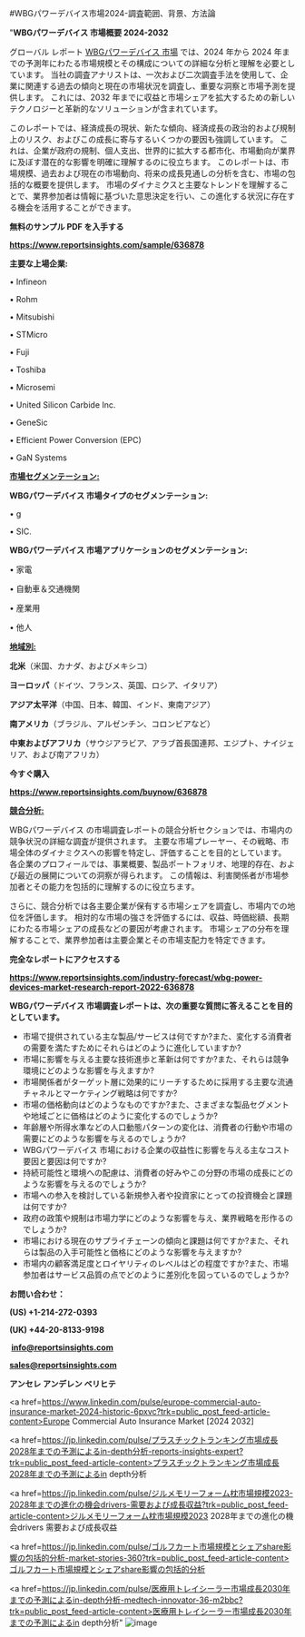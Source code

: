 #WBGパワーデバイス市場2024-調査範囲、背景、方法論

"<strong>WBGパワーデバイス 市場概要 2024-2032</strong>

グローバル レポート <a href=https://www.reportsinsights.com/sample/636878>WBGパワーデバイス 市場</a> では、2024 年から 2024 年までの予測年にわたる市場規模とその構成についての詳細な分析と理解を必要としています。 当社の調査アナリストは、一次および二次調査手法を使用して、企業に関連する過去の傾向と現在の市場状況を調査し、重要な洞察と市場予測を提供します。 これには、2032 年までに収益と市場シェアを拡大​​するための新しいテクノロジーと革新的なソリューションが含まれています。

このレポートでは、経済成長の現状、新たな傾向、経済成長の政治的および規制上のリスク、およびこの成長に寄与するいくつかの要因も強調しています。 これは、企業が政府の規制、個人支出、世界的に拡大する都市化、市場動向が業界に及ぼす潜在的な影響を明確に理解するのに役立ちます。 このレポートは、市場規模、過去および現在の市場動向、将来の成長見通しの分析を含む、市場の包括的な概要を提供します。 市場のダイナミクスと主要なトレンドを理解することで、業界参加者は情報に基づいた意思決定を行い、この進化する状況に存在する機会を活用することができます。

<strong><b>無料のサンプル PDF を入手する</b></strong>

<a href=https://www.reportsinsights.com/sample/636878><strong><u>https://www.reportsinsights.com/sample/636878</u></strong></a>

<strong>主要な上場企業:</strong>

• Infineon

• Rohm

• Mitsubishi

• STMicro

• Fuji

• Toshiba

• Microsemi

• United Silicon Carbide Inc.

• GeneSic

• Efficient Power Conversion (EPC)

• GaN Systems

<strong><u>市場セグメンテーション</u></strong><strong><u>:</u></strong>

<strong>WBGパワーデバイス 市場タイプのセグメンテーション:</strong>

• g

• SIC.

<strong>WBGパワーデバイス 市場アプリケーションのセグメンテーション:</strong>

• 家電

• 自動車＆交通機関

• 産業用

• 他人

<strong><u>地域別</u></strong><strong><u>:</u></strong>

<strong>北米</strong>（米国、カナダ、およびメキシコ）

<strong>ヨーロッパ</strong>（ドイツ、フランス、英国、ロシア、イタリア）

<strong>アジア太平洋</strong>（中国、日本、韓国、インド、東南アジア）

<strong>南アメリカ</strong>（ブラジル、アルゼンチン、コロンビアなど）

<strong>中東およびアフリカ</strong>（サウジアラビア、アラブ首長国連邦、エジプト、ナイジェリア、および南アフリカ）

<strong>今すぐ購入</strong>

<a href=https://www.reportsinsights.com/buynow/636878><strong><u>https://www.reportsinsights.com/buynow/636878</u></strong></a>

<strong><u>競合分析:</u></strong>

WBGパワーデバイス の市場調査レポートの競合分析セクションでは、市場内の競争状況の詳細な調査が提供されます。 主要な市場プレーヤー、その戦略、市場全体のダイナミクスへの影響を特定し、評価することを目的としています。 各企業のプロフィールでは、事業概要、製品ポートフォリオ、地理的存在、および最近の展開についての洞察が得られます。 この情報は、利害関係者が市場参加者とその能力を包括的に理解するのに役立ちます。

さらに、競合分析では各主要企業が保有する市場シェアを調査し、市場内での地位を評価します。 相対的な市場の強さを評価するには、収益、時価総額、長期にわたる市場シェアの成長などの要因が考慮されます。 市場シェアの分布を理解することで、業界参加者は主要企業とその市場支配力を特定できます。

<strong>完全なレポートにアクセスする</strong>

<a href=https://www.reportsinsights.com/industry-forecast/wbg-power-devices-market-research-report-2022-636878><strong><u><b>https://www.reportsinsights.com/industry-forecast/wbg-power-devices-market-research-report-2022-636878</b></u></strong></a>

<strong><b>WBGパワーデバイス 市場調査レポートは、次の重要な質問に答えることを目的としています。</b></strong>
<ul>
  <li>市場で提供されている主な製品/サービスは何ですか?また、変化する消費者の需要を満たすためにそれらはどのように進化していますか?</li>
  <li>市場に影響を与える主要な技術進歩と革新は何ですか?また、それらは競争環境にどのような影響を与えますか?</li>
  <li>市場関係者がターゲット層に効果的にリーチするために採用する主要な流通チャネルとマーケティング戦略は何ですか?</li>
  <li>市場の価格動向はどのようなものですか?また、さまざまな製品セグメントや地域ごとに価格はどのように変化するのでしょうか?</li>
  <li>年齢層や所得水準などの人口動態パターンの変化は、消費者の行動や市場の需要にどのような影響を与えるのでしょうか?</li>
  <li>WBGパワーデバイス 市場における企業の収益性に影響を与える主なコスト要因と要因は何ですか?</li>
  <li>持続可能性と環境への配慮は、消費者の好みやこの分野の市場の成長にどのような影響を与えるのでしょうか?</li>
  <li>市場への参入を検討している新規参入者や投資家にとっての投資機会と課題は何ですか?</li>
  <li>政府の政策や規制は市場力学にどのような影響を与え、業界戦略を形作るのでしょうか?</li>
  <li>市場における現在のサプライチェーンの傾向と課題は何ですか?また、それらは製品の入手可能性と価格にどのような影響を与えますか?</li>
  <li>市場内の顧客満足度とロイヤリティのレベルはどの程度ですか?また、市場参加者はサービス品質の点でどのように差別化を図っているのでしょうか?</li>
</ul>
<strong>お問い合わせ：</strong>

<strong>(US) +1-214-272-0393</strong>

<strong>(UK) +44-20-8133-9198</strong>

<strong> </strong><a href=info@reportsinsights.com><strong><u>info@reportsinsights.com</u></strong></a>

<a href=sales@reportsinsights.com><strong><u>sales@reportsinsights.com</u></strong></a>

<strong>アンセレ アンデレン ベリヒテ</strong>

<a href=https://www.linkedin.com/pulse/europe-commercial-auto-insurance-market-2024-historic-6pxvc?trk=public_post_feed-article-content>Europe Commercial Auto Insurance Market [2024 2032]</a>

<a href=https://jp.linkedin.com/pulse/プラスチックトランキング市場成長2028年までの予測によるin-depth分析-reports-insights-expert?trk=public_post_feed-article-content>プラスチックトランキング市場成長2028年までの予測によるin depth分析</a>

<a href=https://jp.linkedin.com/pulse/ジルメモリーフォーム枕市場規模2023-2028年までの進化の機会drivers-需要および成長収益?trk=public_post_feed-article-content>ジルメモリーフォーム枕市場規模2023 2028年までの進化の機会drivers 需要および成長収益</a>

<a href=https://jp.linkedin.com/pulse/ゴルフカート市場規模とシェアshare影響の包括的分析-market-stories-360?trk=public_post_feed-article-content>ゴルフカート市場規模とシェアshare影響の包括的分析</a>

<a href=https://jp.linkedin.com/pulse/医療用トレイシーラー市場成長2030年までの予測によるin-depth分析-medtech-innovator-36-m2bbc?trk=public_post_feed-article-content>医療用トレイシーラー市場成長2030年までの予測によるin depth分析</a>"
![image](https://github.com/aanak123/RIMarketer1/assets/158471119/b45fc2fe-cca2-4549-8561-b806fd33e758)
